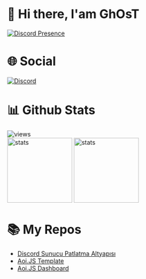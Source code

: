 # 👋 Hi there, I'am GhOsT
[![Discord Presence](https://lanyard.cnrad.dev/api/573504001732116490)](https://discord.com/users/573504001732116490)
# 🌐 Social
[![Discord](https://img.shields.io/badge/%20-Discord-5865F2?style=for-the-badge&logo=discord&logoColor=white)](https://discord.com/users/573504001732116490)
# 📊 Github Stats
![views](https://komarev.com/ghpvc/?username=ghostdevxd) <br>
<a href="https://github.com/ghostdevxd"><img src="https://github-readme-stats.vercel.app/api?username=ghostdevxd&show_icons=true&theme=react" width="%100" height="150px" alt="stats"/></a>
<img src="https://github-readme-stats.vercel.app/api/top-langs/?username=ghostdevxd&theme=react&layout=compact" width="%100" height="150px" alt="stats"/>
# 📚 My Repos
- [Discord Sunucu Patlatma Altyapısı](https://github.com/ghostdevxd/discord-sunucu-patlatma-altyapısı)
- [Aoi.JS Template](https://github.com/ghostdevxd/aoijs-template)
- [Aoi.JS Dashboard](https://github.com/ghostdevxd/aoijs-dashboard)
